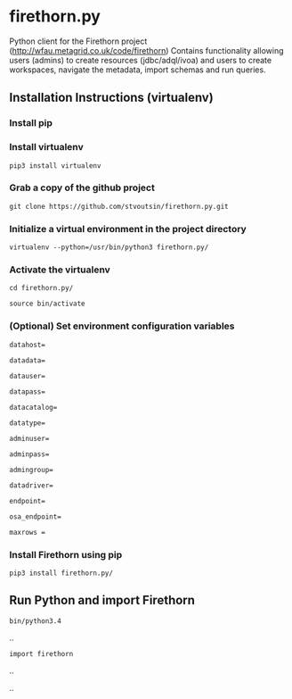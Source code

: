 # firethorn.py

Python client for the Firethorn project
(http://wfau.metagrid.co.uk/code/firethorn)
Contains functionality allowing users (admins) to create resources (jdbc/adql/ivoa) and users to create workspaces, 
navigate the metadata, import schemas and run queries.


## Installation Instructions (virtualenv)

### Install pip

### Install virtualenv

`pip3 install virtualenv`

### Grab a copy of the github project  

`git clone https://github.com/stvoutsin/firethorn.py.git`

### Initialize a virtual environment in the project directory

`virtualenv --python=/usr/bin/python3 firethorn.py/`

### Activate the virtualenv 

`cd firethorn.py/`

`source bin/activate`

### (Optional) Set environment configuration variables

`datahost=`

`datadata=`

`datauser=`

`datapass=`

`datacatalog=`

`datatype=`

`adminuser=`

`adminpass=`

`admingroup=`

`datadriver=`

`endpoint=`

`osa_endpoint=`

`maxrows =`



### Install Firethorn using pip 

`pip3 install firethorn.py/`

## Run Python and import Firethorn

`bin/python3.4` 

..

`import firethorn`

..

..
